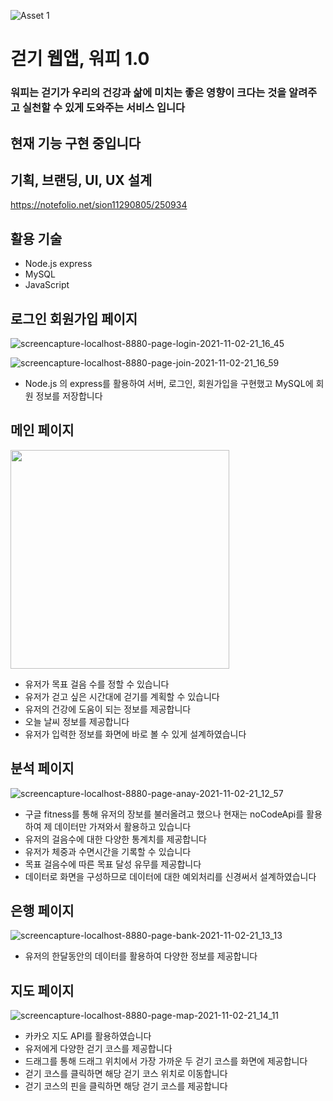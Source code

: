 ![Asset 1](https://user-images.githubusercontent.com/79692272/140050154-3aec18e9-d242-45e4-9482-664177f19a5c.png)

# 걷기 웹앱, 워피 1.0
### 워피는 걷기가 우리의 건강과 삶에 미치는 좋은 영향이 크다는 것을 알려주고 실천할 수 있게 도와주는 서비스 입니다

## 현재 기능 구현 중입니다

## 기획, 브랜딩, UI, UX 설계
https://notefolio.net/sion11290805/250934

## 활용 기술
- Node.js express
- MySQL
- JavaScript

## 로그인 회원가입 페이지

![screencapture-localhost-8880-page-login-2021-11-02-21_16_45](https://user-images.githubusercontent.com/79692272/140051090-6b7de78c-4b02-4e23-877b-d1fea70863da.png)

![screencapture-localhost-8880-page-join-2021-11-02-21_16_59](https://user-images.githubusercontent.com/79692272/140051127-7abf0f74-a619-4929-a1e2-c003f00c41a5.png)

- Node.js 의 express를 활용하여 서버, 로그인, 회원가입을 구현했고 MySQL에 회원 정보를 저장합니다

## 메인 페이지
<img src="https://user-images.githubusercontent.com/79692272/140625349-0f6d0fc4-7b6a-4854-a033-4f861e7eb119.png" width="350">

- 유저가 목표 걸음 수를 정할 수 있습니다
- 유저가 걷고 싶은 시간대에 걷기를 계획할 수 있습니다
- 유저의 건강에 도움이 되는 정보를 제공합니다
- 오늘 날씨 정보를 제공합니다
- 유저가 입력한 정보를 화면에 바로 볼 수 있게 설계하였습니다

## 분석 페이지
![screencapture-localhost-8880-page-anay-2021-11-02-21_12_57](https://user-images.githubusercontent.com/79692272/140052178-7f922754-3181-4678-b619-b751c476b4a7.png)

- 구글 fitness를 통해 유저의 장보를 불러올려고 했으나 현재는 noCodeApi를 활용하여 제 데이터만 가져와서 활용하고 있습니다
- 유저의 걸음수에 대한 다양한 통계치를 제공합니다
- 유저가 체중과 수면시간을 기록할 수 있습니다
- 목표 걸음수에 따른 목표 달성 유무를 제공합니다
- 데이터로 화면을 구성하므로 데이터에 대한 예외처리를 신경써서 설계하였습니다

## 은행 페이지
![screencapture-localhost-8880-page-bank-2021-11-02-21_13_13](https://user-images.githubusercontent.com/79692272/140052758-2ea6e9ea-c9d0-4b4c-ad05-911f29957fc0.png)

- 유저의 한달동안의 데이터를 활용하여 다양한 정보를 제공합니다

## 지도 페이지
![screencapture-localhost-8880-page-map-2021-11-02-21_14_11](https://user-images.githubusercontent.com/79692272/140052917-14051626-abc8-4f9e-b4ad-4e04d488d030.png)

- 카카오 지도 API를 활용하였습니다
- 유저에게 다양한 걷기 코스를 제공합니다
- 드래그를 통해 드래그 위치에서 가장 가까운 두 걷기 코스를 화면에 제공합니다
- 걷기 코스를 클릭하면 해당 걷기 코스 위치로 이동합니다
- 걷기 코스의 핀을 클릭하면 해당 걷기 코스를 제공합니다